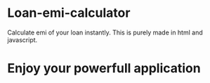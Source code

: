 # Loan-emi-calculator

Calculate emi of your loan instantly. This is purely made in html and javascript.

# Enjoy your powerfull application
